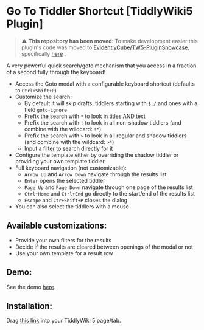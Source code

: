 # Go To Tiddler Shortcut [TiddlyWiki5 Plugin]

> :warning: **This repository has been moved**: To make development easier this plugin's code was moved to [EvidentlyCube/TW5-PluginShowcase](https://github.com/EvidentlyCube/TW5-PluginShowcase/tree/main), specifically [here](https://github.com/EvidentlyCube/TW5-PluginShowcase/tree/main/plugins/EvidentlyCube/TW5-GoToShortcut) .

A very powerful quick search/goto mechanism that you access in a fraction of a second fully through the keyboard!

 * Access the Goto modal with a configurable keyboard shortcut (defaults to `Ctrl+Shift+P`)
 * Customize the search:
	* By default it will skip drafts, tiddlers starting with `$:/` and ones with a field `goto-ignore`
	* Prefix the search with `*` to look in titles AND text
	* Prefix the search with `!` to look in all non-shadow tiddlers (and combine with the wildcard: `!*`)
	* Prefix the search with `>` to look in all regular and shadow tiddlers (and combine with the wildcard: `>*`)
	* Input a filter to search directly for it
 * Configure the template either by overriding the shadow tiddler or providing your own template tiddler
 * Full keyboard navigation (not customizable):
	* `Arrow Up` and `Arrow Down` navigate through the results list
	* `Enter` opens the selected tiddler
	* `Page Up` and `Page Down` navigate through one page of the results list
	* `Ctrl+Home` and `Ctrl+End` go directly to the start/end of the results list
	* `Escape` and `Ctr+Shift+P` closes the dialog
 * You can also select the tiddlers with a mouse

## Available customizations:

 * Provide your own filters for the results
 * Decide if the results are cleared between openings of the modal or not
 * Use your own template for a result row

## Demo:

See the demo [here](https://evidentlycube.github.io/TW5-PluginShowcase/#Go%20To%20Shortcut).

## Installation:

Drag [this link](https://evidentlycube.github.io/TW5-PluginShowcase/#%24%3A%2Fplugins%2FEvidentlyCube%2FGoToShortcut) into your TiddlyWiki 5 page/tab.

